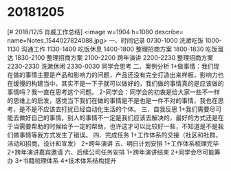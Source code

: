 # 20181205

[# 2018/12/5 肖威工作总结]
<image w=1904 h=1080 describe= name=Notes_1544027824088.jpg>
一、时间记录
0730-1000 洗漱吃饭
1000-1130 沟通工作
1130-1400 吃饭休息
1400-1800 整理招商方案
1800-1830 吃饭溜达
1830-2100 整理招商方案
2100-2200 跨年演讲
2200-2230 整理招商方案
2230-2330 洗漱休闲
2330-0030 同学会思考
二、案例分析
1+做事情：我们现在做的事情主要是产品和影响力的问题，产品还没有完全打造出来样板，影响力也在缓慢的构建当中，其实不是一下子就可以做好的，我们做的事情真的是应该做的事情吗？我一直在思考这个问题。
2-同学会：同学会的初衷是给大家一些不一样的思维上的启发，感觉当下我们在做的事情是不是也是一件不对的事情，我也在思考，是不是不应该去打扰已经自动化生活的个体。
三、自我反思
1+我们需要尽可能去做好自己的事情，别人的事情不一定是我们应该去解决的，最好的方式还是在于当需要帮助的时候给予一定的帮助，也许这才可以比较好一些，不知道是不是我们做事情等我方式发生了错误。
四、完成任务
1+工作体系的交接（社区和社群，活动和招商，设计和宣发）
2+跨年演讲
五、明日计划安排
1+工作体系梳理完毕
2+跨年演讲嘉宾邀请
六、后续公司任务安排
1+跨年演讲结束
2+同学会尽可能筹办
3+书籍梳理体系
4+技术体系结构提升
